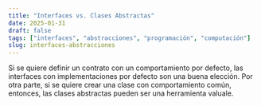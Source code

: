```yaml
---
title: "Interfaces vs. Clases Abstractas"
date: 2025-01-31
draft: false
tags: ["interfaces", "abstracciones", "programación", "computación"]
slug: interfaces-abstracciones
---
```

Si se quiere definir un contrato con un comportamiento por defecto, las interfaces con implementaciones por defecto son una buena elección. Por otra parte, si se quiere crear una clase con comportamiento común, entonces, las clases abstractas pueden ser una herramienta valuale.
